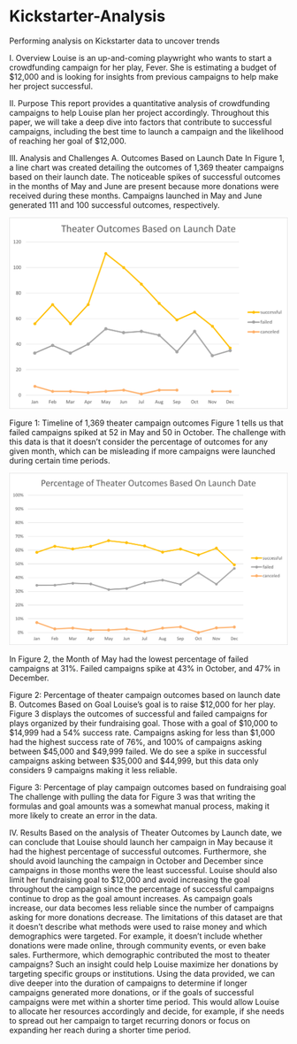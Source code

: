 # Kickstarter-Analysis
Performing analysis on Kickstarter data to uncover trends

I.	Overview
Louise is an up-and-coming playwright who wants to start a crowdfunding campaign for her play, Fever. She is estimating a budget of $12,000 and is looking for insights from previous campaigns to help make her project successful.

II.	Purpose
This report provides a quantitative analysis of crowdfunding campaigns to help Louise plan her project accordingly. Throughout this paper, we will take a deep dive into factors that contribute to successful campaigns, including the best time to launch a campaign and the likelihood of reaching her goal of $12,000.

III.	Analysis and Challenges
A.	Outcomes Based on Launch Date
In Figure 1, a line chart was created detailing the outcomes of 1,369 theater campaigns based on their launch date. The noticeable spikes of successful outcomes in the months of May and June are present because more donations were received during these months. Campaigns launched in May and June generated 111 and 100 successful outcomes, respectively.

![Theater_Outcomes_vs_Launch](Resources/Theater_Outcomes_vs_Launch.png)

Figure 1: Timeline of 1,369 theater campaign outcomes
Figure 1 tells us that failed campaigns spiked at 52 in May and 50 in October. The challenge with this data is that it doesn’t consider the percentage of outcomes for any given month, which can be misleading if more campaigns were launched during certain time periods.

![Percentage_Theater_Outcomes](Resources/Percentage_Theater_Outcomes.png)

In Figure 2, the Month of May had the lowest percentage of failed campaigns at 31%. Failed campaigns spike at 43% in October, and 47% in December.
 
Figure 2: Percentage of theater campaign outcomes based on launch date
B.	Outcomes Based on Goal
Louise’s goal is to raise $12,000 for her play. Figure 3 displays the outcomes of successful and failed campaigns for plays organized by their fundraising goal. Those with a goal of $10,000 to $14,999 had a 54% success rate. Campaigns asking for less than $1,000 had the highest success rate of 76%, and 100% of campaigns asking between $45,000 and $49,999 failed. We do see a spike in successful campaigns asking between $35,000 and $44,999, but this data only considers 9 campaigns making it less reliable.



Figure 3: Percentage of play campaign outcomes based on fundraising goal
The challenge with pulling the data for Figure 3 was that writing the formulas and goal amounts was a somewhat manual process, making it more likely to create an error in the data.

IV.	Results
Based on the analysis of Theater Outcomes by Launch date, we can conclude that Louise should launch her campaign in May because it had the highest percentage of successful outcomes. Furthermore, she should avoid launching the campaign in October and December since campaigns in those months were the least successful.
Louise should also limit her fundraising goal to $12,000 and avoid increasing the goal throughout the campaign since the percentage of successful campaigns continue to drop as the goal amount increases. As campaign goals increase, our data becomes less reliable since the number of campaigns asking for more donations decrease.
The limitations of this dataset are that it doesn’t describe what methods were used to raise money and which demographics were targeted. For example, it doesn’t include whether donations were made online, through community events, or even bake sales. Furthermore, which demographic contributed the most to theater campaigns? Such an insight could help Louise maximize her donations by targeting specific groups or institutions.
Using the data provided, we can dive deeper into the duration of campaigns to determine if longer campaigns generated more donations, or if the goals of successful campaigns were met within a shorter time period. This would allow Louise to allocate her resources accordingly and decide, for example, if she needs to spread out her campaign to target recurring donors or focus on expanding her reach during a shorter time period.
